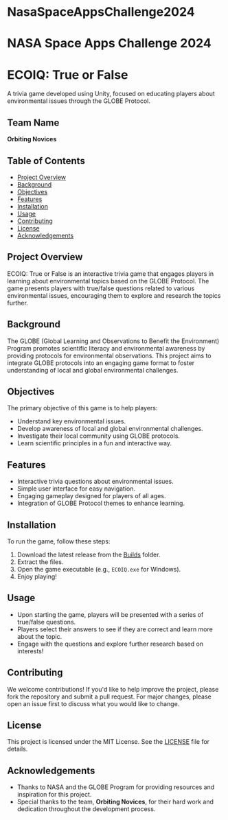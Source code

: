 # NasaSpaceAppsChallenge2024
# NASA Space Apps Challenge 2024
# ECOIQ: True or False

A trivia game developed using Unity, focused on educating players about environmental issues through the GLOBE Protocol.

## Team Name
**Orbiting Novices**

## Table of Contents
- [Project Overview](#project-overview)
- [Background](#background)
- [Objectives](#objectives)
- [Features](#features)
- [Installation](#installation)
- [Usage](#usage)
- [Contributing](#contributing)
- [License](#license)
- [Acknowledgements](#acknowledgements)

## Project Overview
ECOIQ: True or False is an interactive trivia game that engages players in learning about environmental topics based on the GLOBE Protocol.
The game presents players with true/false questions related to various environmental issues, encouraging them to explore and research the topics further.

## Background
The GLOBE (Global Learning and Observations to Benefit the Environment) Program promotes scientific literacy and environmental awareness by providing protocols for environmental observations. 
This project aims to integrate GLOBE protocols into an engaging game format to foster understanding of local and global environmental challenges.

## Objectives
The primary objective of this game is to help players:
- Understand key environmental issues.
- Develop awareness of local and global environmental challenges.
- Investigate their local community using GLOBE protocols.
- Learn scientific principles in a fun and interactive way.

## Features
- Interactive trivia questions about environmental issues.
- Simple user interface for easy navigation.
- Engaging gameplay designed for players of all ages.
- Integration of GLOBE Protocol themes to enhance learning.

## Installation
To run the game, follow these steps:
1. Download the latest release from the [Builds]([link-to-builds-folder](https://drive.google.com/drive/folders/1q5x3xEYhMrP5GKggsY-xWNp0v7lMVGHK?usp=sharing)) folder.
2. Extract the files.
3. Open the game executable (e.g., `ECOIQ.exe` for Windows).
4. Enjoy playing!

## Usage
- Upon starting the game, players will be presented with a series of true/false questions.
- Players select their answers to see if they are correct and learn more about the topic.
- Engage with the questions and explore further research based on interests!

## Contributing
We welcome contributions! If you'd like to help improve the project, please fork the repository and submit a pull request. 
For major changes, please open an issue first to discuss what you would like to change.

## License
This project is licensed under the MIT License. See the [LICENSE](LICENSE) file for details.

## Acknowledgements
- Thanks to NASA and the GLOBE Program for providing resources and inspiration for this project.
- Special thanks to the team, **Orbiting Novices**, for their hard work and dedication throughout the development process.

